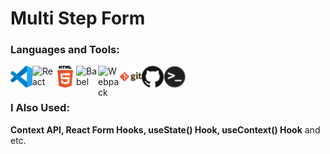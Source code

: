 # Multi Step Form

### Languages and Tools:

<img align="left" alt="Visual Studio Code" width="35px" src="https://raw.githubusercontent.com/github/explore/80688e429a7d4ef2fca1e82350fe8e3517d3494d/topics/visual-studio-code/visual-studio-code.png" />
<img title="React" align="left" alt="React" width="35px" src="https://upload.wikimedia.org/wikipedia/commons/a/a7/React-icon.svg" />
<img title="HTML5" align="left" alt="HTML5" width="35px" src="https://raw.githubusercontent.com/github/explore/80688e429a7d4ef2fca1e82350fe8e3517d3494d/topics/html/html.png" />
<img title="Babel" align="left" style'padding-top: 5px;' alt="Babel" width="35px" src="https://upload.wikimedia.org/wikipedia/commons/thumb/0/02/Babel_Logo.svg/1280px-Babel_Logo.svg.png" />
<img title="Webpack" align="left" alt="Webpack" width="35px" src="https://v4.webpack.js.org/d19378a95ebe6b15d5ddea281138dcf4.svg" />
<img title="Git" align="left" alt="Git" width="35px" src="https://raw.githubusercontent.com/github/explore/80688e429a7d4ef2fca1e82350fe8e3517d3494d/topics/git/git.png" />
<img title="GitHub" align="left" alt="GitHub" width="35px" src="https://raw.githubusercontent.com/github/explore/78df643247d429f6cc873026c0622819ad797942/topics/github/github.png" />
<img title="Terminal" align="left" alt="Terminal" width="35px" src="https://raw.githubusercontent.com/github/explore/80688e429a7d4ef2fca1e82350fe8e3517d3494d/topics/terminal/terminal.png" />
<br />
<br />

### I Also Used:

**Context API, React Form Hooks, useState() Hook, useContext() Hook** and etc.
